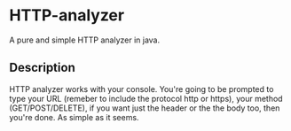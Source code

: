 # HTTP-analyzer
A pure and simple HTTP analyzer in java.

## Description
HTTP analyzer works with your console. You're going to be prompted to type your URL (remeber to include the protocol http or https), your method (GET/POST/DELETE), if you want just the header or the the body too, then you're done. As simple as it seems.
